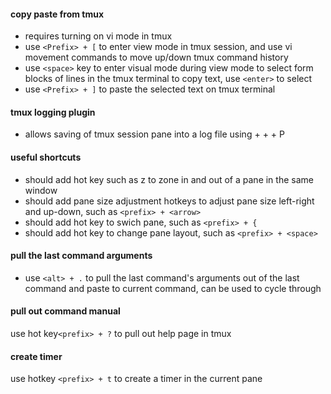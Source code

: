 #### copy paste from tmux
* requires turning on vi mode in tmux
* use `<Prefix> + [` to enter view mode in tmux session, and use vi movement commands to move up/down tmux command history
* use `<space>` key to enter visual mode during view mode to select form blocks of lines in the tmux terminal to copy text, use `<enter>` to select
* use `<Prefix> + ]` to paste the selected text on tmux terminal

#### tmux logging plugin
* allows saving of tmux session pane into a log file using <Prefix> + <alt> + <shift> + P

#### useful shortcuts
* should add hot key such as z to zone in and out of a pane in the same window
* should add pane size adjustment hotkeys to adjust pane size left-right and up-down, such as `<prefix> + <arrow>`
* should add hot key to swich pane, such as `<prefix> + {`
* should add hot key to change pane layout, such as `<prefix> + <space>`

#### pull the last command arguments
* use `<alt> + .` to pull the last command's arguments out of the last command and paste to current command, can be used to cycle through

#### pull out command manual
use hot key`<prefix> + ?` to pull out help page in tmux

#### create timer
use hotkey `<prefix> + t` to create a timer in the current pane
